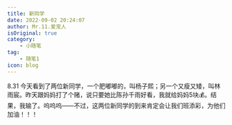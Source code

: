 ```yaml
---
title: 新同学
date: 2022-09-02 20:24:07
author: Mr.11.爱宠人
isOriginal: true
category:
    - 小随笔
tag:
    - 随笔1
icon: blog
---
```


8.31 今天看到了两位新同学，一个肥嘟嘟的，叫杨子熙；另一个又瘦又矮，叫林雨宸。昨天跟妈妈打了个赌，说只要她比陈孙千雨好看，我就给妈妈5块💰。结果，我输了。呜呜呜——不过，这两位新同学的到来肯定会让我们班添彩，为他们加油！！！